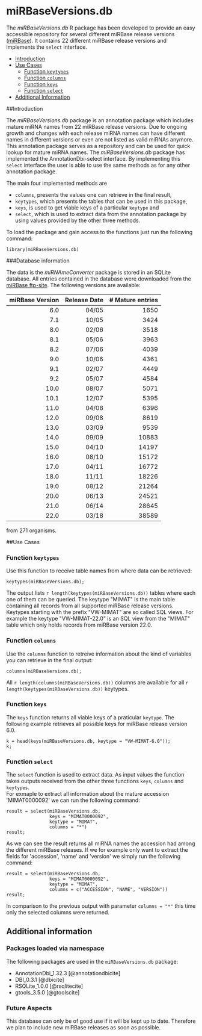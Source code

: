 
# miRBaseVersions.db

The _miRBaseVersions.db_ R package has been developed to provide an easy accessible repository for several different miRBase release versions ([miRBase](http://www.mirbase.org)).
It contains 22 different miRBase release versions and implements the `select` interface.

* [Introduction](#introduction)
* [Use Cases](#use-cases)
   - [Function `keytypes`](#keytypes)
   - [Function `columns`](#cols)
   - [Function `keys`](#keys)
   - [Function `select`](#sel)
* [Additional Information](#info)

##Introduction

The _miRBaseVersions.db_ package is an annotation package which includes 
mature miRNA names from 22 miRBase release versions. Due to ongoing growth and 
changes with each release miRNA names can have different names in different 
versions or even are not listed as valid miRNAs anymore. This annotation package
serves as a repository and can be used for quick lookup for mature miRNA names. 
The _miRBaseVersions.db_ package has implemented the AnnotationDbi-select 
interface. By implementing this `select` interface the user is able to use 
the same methods as for any other annotation package.

The main four implemented methods are 

- `columns`, presents the values one can retrieve in the final result,
- `keytypes`, which presents the tables that can be used in this package,
- `keys`, is used to get viable keys of a particular `keytype` and
- `select`, which is used to extract data from the annotation package by using 
values provided by the other three methods.

To load the package and gain access to the functions just run the 
following command:

```{r highlight = TRUE}
library(miRBaseVersions.db)
```

###Database information

The data is the _miRNAmeConverter_ package is stored in an SQLite database. All entries contained in the database were downloaded from the [miRBase ftp-site](ftp://mirbase.org/pub/mirbase/). The following versions are available:


|miRBase Version |Release Date	  | # Mature entries|
|---------------:|---------------:|----------------:|
|	6.0	         |	04/05         |	1650	        |
|	7.1	         |	10/05         |	3424	        |
|	8.0	         |	02/06         |	3518	        |
|	8.1	         |	05/06         |	3963	        |
|	8.2	         |	07/06         |	4039	        |
|	9.0	         |	10/06         |	4361	        |
|	9.1	         |	02/07         |	4449	        |
|	9.2	         |	05/07         |	4584	        |
|	10.0         |	08/07         |	5071	        |
|	10.1         |	12/07         |	5395	        |
|	11.0         |	04/08         |	6396	        |
|	12.0         |	09/08         |	8619	        |
|	13.0         |	03/09         |	9539	        |
|	14.0         |	09/09         |	10883	        |
|	15.0         |	04/10         |	14197	        |
|	16.0         |	08/10         |	15172	        |
|	17.0         |	04/11         |	16772	        |
|	18.0         |	11/11         |	18226	        |
|	19.0         |	08/12         |	21264	        |
|	20.0         |	06/13         |	24521	        |
|	21.0         |	06/14         |	28645	        |
|	22.0         |	03/18         |	38589	        |


from 271 organisms.

##Use Cases

### <a name="#keytypes"></a>Function `keytypes`

Use this function to receive table names from where data can be retrieved:
```{r highlight=TRUE}
keytypes(miRBaseVersions.db);
```
The output lists `r length(keytypes(miRBaseVersions.db))` tables where each one
of them can be queried. The keytype "MIMAT" is the main table containing all
records from all supported miRBase release versions. Keytypes starting with 
the prefix "VW-MIMAT" are so called SQL views. For example the keytype
"VW-MIMAT-22.0" is an SQL view from the "MIMAT" table which only holds records
from miRBase version 22.0.

### <a name="#cols"></a>Function `columns`

Use the `columns` function to retreive information about the kind of variables
you can retrieve in the final output:
```{r highlight=TRUE}
columns(miRBaseVersions.db);
```
All `r length(columns(miRBaseVersions.db))` columns are available for all 
`r length(keytypes(miRBaseVersions.db))` keytypes.

### <a name="#keys"></a>Function `keys`

The `keys` function returns all viable keys of a praticular `keytype`. The 
following example retrieves all possible keys for miRBase release version 6.0.
```{r highlight=TRUE}
k = head(keys(miRBaseVersions.db, keytype = "VW-MIMAT-6.0"));
k;
```

### <a name="#sel"></a>Function `select`

The `select` function is used to extract data. As input values the function
takes outputs received from the other three functions `keys`, 
`columns` and `keytypes`.  
For exmaple to extract all information about the mature 
accession 'MIMAT0000092' we can run the following command:
```{r highlight=TRUE}
result = select(miRBaseVersions.db, 
                keys = "MIMAT0000092", 
                keytype = "MIMAT", 
                columns = "*")
result;
```
As we can see the result returns all miRNA names the accession had among the
different miRBase releases.
If we for example only want to extract the fields for 'accession', 'name' and 
'version' we simply run the following command:
```{r highlight=TRUE}
result = select(miRBaseVersions.db, 
                keys = "MIMAT0000092", 
                keytype = "MIMAT", 
                columns = c("ACCESSION", "NAME", "VERSION"))
result;
```
In comparison to the previous output with parameter `columns = "*"` this time
only the selected columns were returned.

## <a name="#info"></a>Additional information

### Packages loaded via namespace
The following packages are used in the `miRBaseVersions.db` package: 

* AnnotationDbi_1.32.3 [@annotationdbicite]
* DBI_0.3.1 [@dbicite]
* RSQLite_1.0.0 [@rsqlitecite]
* gtools_3.5.0 [@gtoolscite]

### Future Aspects
This database can only be of good use if it will be kept up to date.
Therefore we plan to include new miRBase releases as soon as possible.

